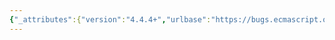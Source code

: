 ```yaml
---
{"_attributes":{"version":"4.4.4+","urlbase":"https://bugs.ecmascript.org/","maintainer":"dherman@mozilla.com"},"bug":{"bug_id":413,"creation_ts":"2012-06-23 00:59:00 -0700","short_desc":"13.1: \"InitializeImmutableBinding\"","delta_ts":"2012-07-08 21:37:55 -0700","product":"Draft for 6th Edition","component":"editorial issue","version":"Rev 8: June 15, 2012 Draft","rep_platform":"All","op_sys":"All","bug_status":"RESOLVED","resolution":"FIXED","priority":"Normal","bug_severity":"normal","everconfirmed":true,"reporter":{"uid":"jmdyck","name":"Michael Dyck"},"assigned_to":{"uid":"allen","name":"Allen Wirfs-Brock"},"long_desc":[{"commentid":1054,"comment_count":0,"who":{"uid":"jmdyck","name":"Michael Dyck"},"bug_when":"2012-06-23 00:59:11 -0700","thetext":"In 13.1 \"Function Definitions\",\nunder \"Runtime Semantics: Evaluation\",\nin the third rule, step 8 says:\n    \"Call the InitializeImmutableBinding concrete method ...\"\n\nbut no such concrete method exists.\n\nChange \"InitializeImmutableBinding\" to \"InitializeBinding\", I think."},{"commentid":1161,"comment_count":1,"who":{"uid":"allen","name":"Allen Wirfs-Brock"},"bug_when":"2012-07-08 13:50:54 -0700","thetext":"fixed in editor's draft"}]}}
---
```


